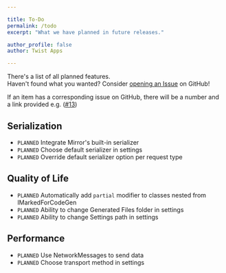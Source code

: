 ```yaml
---

title: To-Do
permalink: /todo
excerpt: "What we have planned in future releases."

author_profile: false
author: Twist Apps

---
```


There's a list of all planned features.<br />
Haven't found what you wanted? Consider [opening an Issue](https://github.com/twistapps/request-for-mirror/issues/new) on GitHub!

If an item has a corresponding issue on GitHub, there will be a number and a link provided e.g. ([#13]())

## Serialization
- `PLANNED` Integrate Mirror's built-in serializer
- `PLANNED` Choose default serializer in settings
- `PLANNED` Override default serializer option per request type

## Quality of Life
- `PLANNED` Automatically add `partial` modifier to classes nested from IMarkedForCodeGen
- `PLANNED` Ability to change Generated Files folder in settings
- `PLANNED` Ability to change Settings path in settings

## Performance
- `PLANNED` Use NetworkMessages to send data
- `PLANNED` Choose transport method in settings